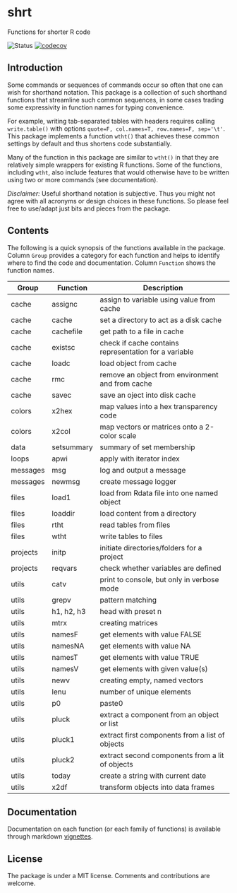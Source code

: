 # shrt
Functions for shorter R code

![Status](https://travis-ci.org/tkonopka/shrt.svg?branch=master)
[![codecov](https://codecov.io/gh/tkonopka/shrt/branch/master/graph/badge.svg)](https://codecov.io/gh/tkonopka/shrt)


## Introduction

Some commands or sequences of commands occur so often that one can wish for
shorthand notation. This package is a collection of such shorthand functions
that streamline such common sequences, in some cases trading some expressivity
in function names for typing convenience.

For example, writing tab-separated tables with headers requires calling `write.table()` 
with options `quote=F, col.names=T, row.names=F, sep='\t'`. This package 
implements a function `wtht()` that achieves these common settings by default 
and thus shortens code substantially. 

Many of the function in this package are similar to `wtht()` in that they 
are relatively simple wrappers for existing R functions. Some of the functions, 
including `wtht`, also include features that would otherwise have to be written 
using two or more commands (see documentation).

*Disclaimer:* Useful shorthand notation is subjective. Thus you might not 
agree with all acronyms or design choices in these functions. So please 
feel free to use/adapt just bits and pieces from the package.


## Contents

The following is a quick synopsis of the functions available in the package. 
Column `Group` provides a category for each function and helps to identify where 
to find the code and documentation. Column `Function` shows the function names. 

 Group | Function | Description 
 --- | --- | ---
 cache | assignc | assign to variable using value from cache
 cache | cache | set a directory to act as a disk cache
 cache | cachefile | get path to a file in cache
 cache | existsc | check if cache contains representation for a variable
 cache | loadc | load object from cache
 cache | rmc | remove an object from environment and from cache
 cache | savec | save an oject into disk cache
 colors | x2hex | map values into a hex transparency code
 colors | x2col | map vectors or matrices onto a 2-color scale
 data | setsummary | summary of set membership
 loops | apwi | apply with iterator index
 messages | msg | log and output a message 
 messages | newmsg | create message logger 
 files | load1 | load from Rdata file into one named object
 files | loaddir | load content from a directory
 files | rtht | read tables from files 
 files | wtht | write tables to files 
 projects | initp | initiate directories/folders for a project
 projects | reqvars | check whether variables are defined
 utils | catv | print to console, but only in verbose mode
 utils | grepv | pattern matching 
 utils | h1, h2, h3 | head with preset n
 utils | mtrx | creating matrices 
 utils | namesF | get elements with value FALSE
 utils | namesNA | get elements with value NA
 utils | namesT | get elements with value TRUE
 utils | namesV | get elements with given value(s)
 utils | newv | creating empty, named vectors 
 utils | lenu | number of unique elements
 utils | p0 | paste0
 utils | pluck | extract a component from an object or list
 utils | pluck1 | extract first components from a list of objects
 utils | pluck2 | extract second components from a lit of objects
 utils | today | create a string with current date
 utils | x2df | transform objects into data frames



## Documentation

Documentation on each function (or each family of functions) is available through 
markdown [vignettes](https://github.com/tkonopka/shrt/tree/master/inst/doc).


## License

The package is under a MIT license. Comments and contributions are welcome. 

